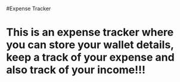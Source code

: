 #Expense Tracker
<h1>This is an expense tracker where you can store your wallet details, keep a track of your expense and also track of your income!!!</h1>